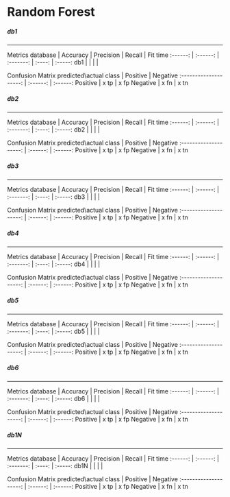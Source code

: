 # Random Forest

##### db1
______
Metrics
database | Accuracy | Precision | Recall | Fit time
:------: | :------: | :-------: | :----: | :-----: 
db1      |          |           |        |      

Confusion Matrix
predicted\actual class | Positive | Negative
:--------------------: | :------: | :------:
Positive               | x tp      | x fp
Negative               | x fn      | x tn

##### db2
______
Metrics
database | Accuracy | Precision | Recall | Fit time
:------: | :------: | :-------: | :----: | :-----: 
db2      |          |           |        |      

Confusion Matrix
predicted\actual class | Positive | Negative
:--------------------: | :------: | :------:
Positive               | x tp      | x fp
Negative               | x fn      | x tn

##### db3
______
Metrics
database | Accuracy | Precision | Recall | Fit time
:------: | :------: | :-------: | :----: | :-----: 
db3      |          |           |        |      

Confusion Matrix
predicted\actual class | Positive | Negative
:--------------------: | :------: | :------:
Positive               | x tp      | x fp
Negative               | x fn      | x tn

##### db4
______
Metrics
database | Accuracy | Precision | Recall | Fit time
:------: | :------: | :-------: | :----: | :-----: 
db4      |          |           |        |      

Confusion Matrix
predicted\actual class | Positive | Negative
:--------------------: | :------: | :------:
Positive               | x tp      | x fp
Negative               | x fn      | x tn

##### db5
______
Metrics
database | Accuracy | Precision | Recall | Fit time
:------: | :------: | :-------: | :----: | :-----: 
db5      |          |           |        |      

Confusion Matrix
predicted\actual class | Positive | Negative
:--------------------: | :------: | :------:
Positive               | x tp      | x fp
Negative               | x fn      | x tn

##### db6
______
Metrics
database | Accuracy | Precision | Recall | Fit time
:------: | :------: | :-------: | :----: | :-----: 
db6      |          |           |        |      

Confusion Matrix
predicted\actual class | Positive | Negative
:--------------------: | :------: | :------:
Positive               | x tp      | x fp
Negative               | x fn      | x tn

##### db1N
______
Metrics
database | Accuracy | Precision | Recall | Fit time
:------: | :------: | :-------: | :----: | :-----: 
db1N     |          |           |        |      

Confusion Matrix
predicted\actual class | Positive | Negative
:--------------------: | :------: | :------:
Positive               | x tp      | x fp
Negative               | x fn      | x tn
